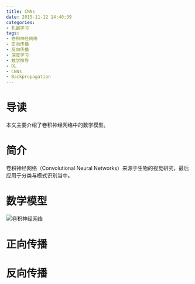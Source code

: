 ```yaml
---
title: CNNs
date: 2015-11-12 14:40:39
categories:
- 机器学习
tags:
- 卷积神经网络
- 正向传播
- 反向传播
- 深度学习
- 数学推导
- DL
- CNNs
- Backpropagation
---
```

# 导读
本文主要介绍了卷积神经网络中的数学模型。
# 简介
卷积神经网络（Convolutional Neural Networks）来源于生物的视觉研究，最后应用于分类与模式识别当中。
# 数学模型
![卷积神经网络](/upload/3/CNN.png '卷积神经网络')
# 正向传播
# 反向传播
